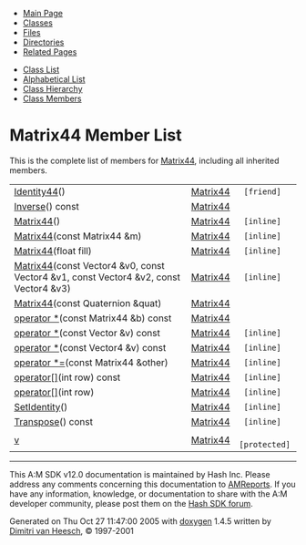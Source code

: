 <div class="tabs">

- [Main Page](index.md)
- <span id="current">[Classes](annotated.md)</span>
- [Files](files.md)
- [Directories](dirs.md)
- [Related Pages](pages.md)

</div>

<div class="tabs">

- [Class List](annotated.md)
- [Alphabetical List](classes.md)
- [Class Hierarchy](hierarchy.md)
- [Class Members](functions.md)

</div>

# Matrix44 Member List

This is the complete list of members for <a href="classMatrix44.md" class="el">Matrix44</a>, including all inherited members.

|  |  |  |
|----|----|----|
| <a href="classMatrix44.md#18bb1c4cbd87cdeb152576c403194fc7" class="el">Identity44</a>() | <a href="classMatrix44.md" class="el">Matrix44</a> | ` [friend]` |
| <a href="classMatrix44.md#354fb8938cd1eb77d5dd2df81f85facf" class="el">Inverse</a>() const | <a href="classMatrix44.md" class="el">Matrix44</a> |  |
| <a href="classMatrix44.md#b7f07fc20d9fb563302bdbe20e3a63b1" class="el">Matrix44</a>() | <a href="classMatrix44.md" class="el">Matrix44</a> | ` [inline]` |
| <a href="classMatrix44.md#74415f95f46d1f45bc1cb3a2edd76649" class="el">Matrix44</a>(const Matrix44 &m) | <a href="classMatrix44.md" class="el">Matrix44</a> | ` [inline]` |
| <a href="classMatrix44.md#7ed18b977d65f2acde069c293eb88564" class="el">Matrix44</a>(float fill) | <a href="classMatrix44.md" class="el">Matrix44</a> | ` [inline]` |
| <a href="classMatrix44.md#cf91194718f188ff1cfe783db06940c6" class="el">Matrix44</a>(const Vector4 &v0, const Vector4 &v1, const Vector4 &v2, const Vector4 &v3) | <a href="classMatrix44.md" class="el">Matrix44</a> | ` [inline]` |
| <a href="classMatrix44.md#5a7a06e1b6b006b76edc6ca2cda75090" class="el">Matrix44</a>(const Quaternion &quat) | <a href="classMatrix44.md" class="el">Matrix44</a> |  |
| <a href="classMatrix44.md#2413ff849882d505f521b8e0f4b144d0" class="el">operator *</a>(const Matrix44 &b) const | <a href="classMatrix44.md" class="el">Matrix44</a> |  |
| <a href="classMatrix44.md#2e6b75e015e5a1546ba0d9a4883d7f59" class="el">operator *</a>(const Vector &v) const | <a href="classMatrix44.md" class="el">Matrix44</a> | ` [inline]` |
| <a href="classMatrix44.md#822f49f7fb9326d8bacb64e75e9af185" class="el">operator *</a>(const Vector4 &v) const | <a href="classMatrix44.md" class="el">Matrix44</a> | ` [inline]` |
| <a href="classMatrix44.md#e09e466b8db0deec1139be2f7a94820c" class="el">operator *=</a>(const Matrix44 &other) | <a href="classMatrix44.md" class="el">Matrix44</a> | ` [inline]` |
| <a href="classMatrix44.md#c83e70d16af2690580e83e3e308baa56" class="el">operator[]</a>(int row) const | <a href="classMatrix44.md" class="el">Matrix44</a> | ` [inline]` |
| <a href="classMatrix44.md#f9fe1cb2b05e91781b91213489f0f8ac" class="el">operator[]</a>(int row) | <a href="classMatrix44.md" class="el">Matrix44</a> | ` [inline]` |
| <a href="classMatrix44.md#d59f462f5cf3ab5702c6813842619a2f" class="el">SetIdentity</a>() | <a href="classMatrix44.md" class="el">Matrix44</a> | ` [inline]` |
| <a href="classMatrix44.md#9be2484bb59f9757045dc03b05463ada" class="el">Transpose</a>() const | <a href="classMatrix44.md" class="el">Matrix44</a> | ` [inline]` |
| <a href="classMatrix44.md#4c625e23a77bbd438ad6f4c0aaf1f49f" class="el">v</a> | <a href="classMatrix44.md" class="el">Matrix44</a> | ` [protected]` |

------------------------------------------------------------------------

<span class="small">This A:M SDK v12.0 documentation is maintained by Hash Inc. Please address any comments concerning this documentation to [AMReports](http://www.hash.com/reports). If you have any information, knowledge, or documentation to share with the A:M developer community, please post them on the [Hash SDK forum](http://www.hash.com/forums/index.php?showforum=11).</span>

Generated on Thu Oct 27 11:47:00 2005 with [<span class="image placeholder" original-image-src="doxygen.png" original-image-title="" height="45" width="100" align="middle" border="0">doxygen</span>](http://www.doxygen.org/index.html) 1.4.5 written by [Dimitri van Heesch](mailto:dimitri@stack.nl), © 1997-2001
